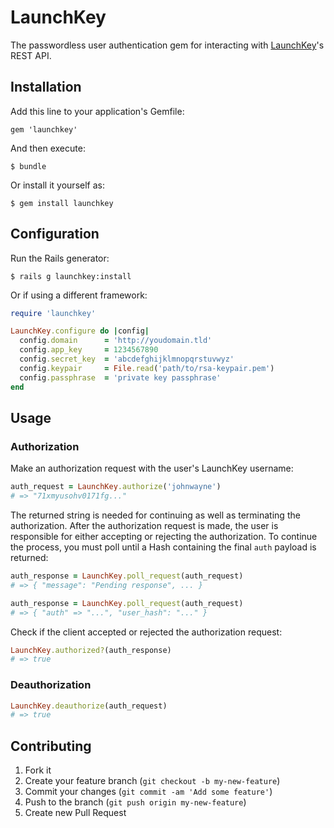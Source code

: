 # LaunchKey

The passwordless user authentication gem for interacting with
[LaunchKey](https://launchkey.com/)'s REST API.

## Installation

Add this line to your application's Gemfile:

    gem 'launchkey'

And then execute:

    $ bundle

Or install it yourself as:

    $ gem install launchkey

## Configuration

Run the Rails generator:

    $ rails g launchkey:install

Or if using a different framework:

```ruby
require 'launchkey'

LaunchKey.configure do |config|
  config.domain      = 'http://youdomain.tld'
  config.app_key     = 1234567890
  config.secret_key  = 'abcdefghijklmnopqrstuvwyz'
  config.keypair     = File.read('path/to/rsa-keypair.pem')
  config.passphrase  = 'private key passphrase'
end
```

## Usage

### Authorization

Make an authorization request with the user's LaunchKey username:

```ruby
auth_request = LaunchKey.authorize('johnwayne')
# => "71xmyusohv0171fg..."
```

The returned string is needed for continuing as well as terminating the
authorization. After the authorization request is made, the user is responsible
for either accepting or rejecting the authorization. To continue the process,
you must poll until a Hash containing the final `auth` payload is returned:

```ruby
auth_response = LaunchKey.poll_request(auth_request)
# => { "message": "Pending response", ... }

auth_response = LaunchKey.poll_request(auth_request)
# => { "auth" => "...", "user_hash": "..." }
```

Check if the client accepted or rejected the authorization request:

```ruby
LaunchKey.authorized?(auth_response)
# => true
```

### Deauthorization

```ruby
LaunchKey.deauthorize(auth_request)
# => true
```

## Contributing

1. Fork it
2. Create your feature branch (`git checkout -b my-new-feature`)
3. Commit your changes (`git commit -am 'Add some feature'`)
4. Push to the branch (`git push origin my-new-feature`)
5. Create new Pull Request

